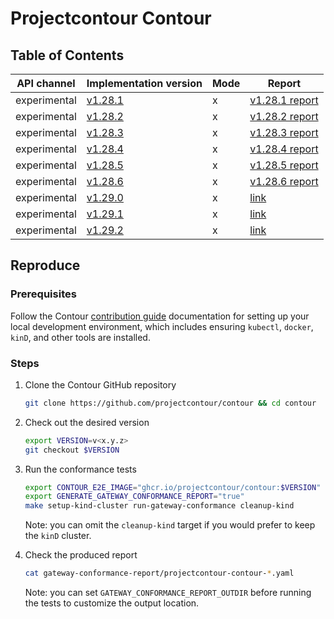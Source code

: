 # Projectcontour Contour

## Table of Contents

|API channel|Implementation version|Mode|Report|
|-----------|----------------------|----|------|
|experimental|[v1.28.1](https://github.com/projectcontour/contour/releases/tag/v1.28.1)|x|[v1.28.1 report](./v1.28.1-report.yaml)|
|experimental|[v1.28.2](https://github.com/projectcontour/contour/releases/tag/v1.28.2)|x|[v1.28.2 report](./v1.28.2-report.yaml)|
|experimental|[v1.28.3](https://github.com/projectcontour/contour/releases/tag/v1.28.3)|x|[v1.28.3 report](./v1.28.3-report.yaml)|
|experimental|[v1.28.4](https://github.com/projectcontour/contour/releases/tag/v1.28.4)|x|[v1.28.4 report](./v1.28.4-report.yaml)|
|experimental|[v1.28.5](https://github.com/projectcontour/contour/releases/tag/v1.28.5)|x|[v1.28.5 report](./experimental-v1.28.5-default-report.yaml)|
|experimental|[v1.28.6](https://github.com/projectcontour/contour/releases/tag/v1.28.6)|x|[v1.28.6 report](./experimental-v1.28.6-default-report.yaml)|
|experimental|[v1.29.0](https://github.com/projectcontour/contour/releases/tag/v1.29.0)|x|[link](./v1.29.0-report.yaml)|
|experimental|[v1.29.1](https://github.com/projectcontour/contour/releases/tag/v1.29.1)|x|[link](./experimental-v1.29.1-default-report.yaml)|
|experimental|[v1.29.2](https://github.com/projectcontour/contour/releases/tag/v1.29.2)|x|[link](./experimental-v1.29.2-default-report.yaml)|

## Reproduce

### Prerequisites

Follow the Contour [contribution guide][0] documentation for setting up your local development environment, which includes ensuring `kubectl`, `docker`, `kinD`, and other tools are installed.

### Steps

1. Clone the Contour GitHub repository

   ```bash
   git clone https://github.com/projectcontour/contour && cd contour
   ```

2. Check out the desired version

   ```bash
   export VERSION=v<x.y.z>
   git checkout $VERSION
   ```

3. Run the conformance tests

   ```bash
   export CONTOUR_E2E_IMAGE="ghcr.io/projectcontour/contour:$VERSION"
   export GENERATE_GATEWAY_CONFORMANCE_REPORT="true"
   make setup-kind-cluster run-gateway-conformance cleanup-kind
   ```

   Note: you can omit the `cleanup-kind` target if you would prefer to keep the `kinD` cluster.

4. Check the produced report

   ```bash
   cat gateway-conformance-report/projectcontour-contour-*.yaml
   ```

   Note: you can set `GATEWAY_CONFORMANCE_REPORT_OUTDIR` before running the tests to customize the output location.

[0]: https://github.com/projectcontour/contour/blob/main/CONTRIBUTING.md#building-from-source
